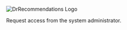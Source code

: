 ![DrRecommendations Logo](https://www.drrecommendations.com/images/logo.png)

Request access from the system administrator. 
